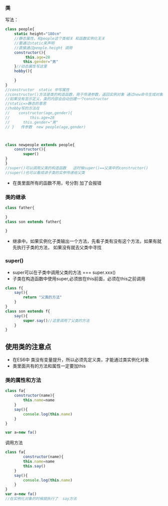 ### 类

写法：

```js
class people{
    static height="180cm"
    //静态属性，和people这个类相关 和函数实例化无关
    //要通过static来声明
    //直接通过people.height 调用
    constructor(){
         this.age=28
        this.gender="男"
    }//动态属性写这里
    hobby(){
        
    }
}
//constructor  static 中写属性
//constructor()方法是类的构造函数，用于传递参数，返回实例对象 通过new命令生成对象实例，自动调用此方法，
//如果没有显示定义，类的内部会自动创建一个constructor
//static=>静态的意思
//hobby写的方法在
//    constructor(age,gender){
//         this.age=28
//      this.gender="男"
// }   传参数  new people(age,gender)



class newpeople extends people{
    constructor(){
        super()
}
}
//super()可以调用父类的构造函数   这时候super()==父类中的constructor()
//super()也可以看成讲子类的实参传递给父类
```

- 在类里面所有的函数不用，号分割    加了会报错

### 类的继承

```js
class father{
    
}
class son extends father{
    
}
```

- 继承中。如果实例化子类输出一个方法，先看子类有没有这个方法，如果有就先执行子类的方法，  如果没有就去父类中寻找

### super()

- super可以在子类中调用父类的方法  === super.xxx()
- 子类在构造函数中使用super,必须放在this前面，必须在this之前调用

```js
class f{
    say(){
        return "父类的方法"
    }
}
class son extends f{
    say(){
        super.say()//这里调用了父类的方法
    }
}
```

## 使用类的注意点

- 在ES6中 类没有变量提升，所以必须先定义类，才能通过类实例化对象
- 类里面共有的方法和属性一定要加this

### 类的属性和方法



```js
class fa{
    constructor(name){
        this.name=name
    }
    say(){
        console.log(this.name)
    }
}

var a=new fa()
```



调用方法

```js
class fa{
        constructor(name){
        this.name=name
        this.say()
    }
    say(){
        console.log(this.name)
    }
}
var a=new fa()
//在实例化对象的时候就执行了  say方法
```

